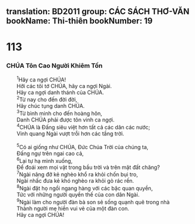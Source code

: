translation: BD2011
group: CÁC SÁCH THƠ-VĂN
bookName: Thi-thiên 
bookNumber: 19
-------

<div class="title"><h1>113</h1><h3>CHÚA Tôn Cao Người Khiêm Tốn</h3></div>
<span class="verse thi_113_1">  <sup>1</sup>Hãy ca ngợi CHÚA!<br/>  Hỡi các tôi tớ CHÚA, hãy ca ngợi Ngài.<br/>  Hãy ca ngợi danh thánh của CHÚA.<br/></span>
<span class="verse thi_113_2">  <sup>2</sup>Từ nay cho đến đời đời,<br/>  Hãy chúc tụng danh CHÚA.<br/></span>
<span class="verse thi_113_3">  <sup>3</sup>Từ bình minh cho đến hoàng hôn,<br/>  Danh CHÚA phải được tôn vinh ca ngợi.<br/></span>
<span class="verse thi_113_4">  <sup>4</sup>CHÚA là Ðấng siêu việt hơn tất cả các dân các nước;<br/>  Vinh quang Ngài vượt trỗi hơn các tầng trời.<br/><br/></span>
<span class="verse thi_113_5">  <sup>5</sup>Có ai giống như CHÚA, Ðức Chúa Trời của chúng ta,<br/>  Ðấng ngự trên ngai cao cả,<br/></span>
<span class="verse thi_113_6">  <sup>6</sup>Lại tự hạ mình xuống,<br/>  Ðể đoái xem mọi vật trong bầu trời và trên mặt đất chăng?<br/></span>
<span class="verse thi_113_7">  <sup>7</sup>Ngài nâng đỡ kẻ nghèo khổ ra khỏi chốn bụi tro,<br/>  Ngài nhấc đưa kẻ khó nghèo ra khỏi gò rác rến.<br/></span>
<span class="verse thi_113_8">  <sup>8</sup>Ngài đặt họ ngồi ngang hàng với các bậc quan quyền,<br/>  Tức với những người quyền thế của con dân Ngài.<br/></span>
<span class="verse thi_113_9">  <sup>9</sup>Ngài làm cho người đàn bà son sẻ sống quạnh quẽ trong nhà<br/>  Thành người mẹ hiền vui vẻ của một đàn con.<br/>  Hãy ca ngợi CHÚA!<br/></span>
